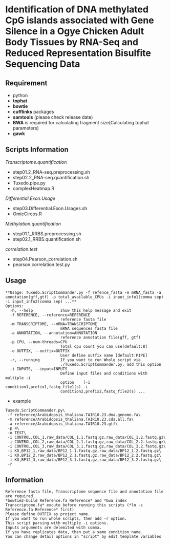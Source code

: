 Identification of DNA methylated CpG islands associated with Gene Silence in a Ogye Chicken Adult Body Tissues by RNA-Seq and Reduced Representation Bisulfite Sequencing Data
=====================

 **Requirement**
--------------
- python
- **tophat**
- **bowtie**
- **cufflinks** packages 
- **samtools** (please check release date)
- **BWA** is required for calculating fragment size(Calculating tophat parameters)
- **gawk**


 **Scripts Information**
--------------

 *Transcriptome.quantification*
- step01.2_RNA-seq.preprocessing.sh
- step02.2_RNA-seq.quantification.sh
- Tuxedo.pipe.py
- complexHeatmap.R

 *Differential.Exon.Usage*
- step03.Differential.Exon.Usages.sh
- OmicCircos.R

 *Methylation.quantification*
- step01.1_RRBS.preprocessing.sh
- step02.1_RRBS.quantification.sh

 *correlation.test*
- step04.Pearson_correlation.sh
- pearson.correlation.test.py

 **Usage**
--------------
```
**Usage: Tuxedo.ScriptCommander.py -f refence_fasta -m mRNA_fasta -a annotation(gff,gtf) -p total_available_CPUs -i input_info1(comma sep) -i input_info2(comma sep) ...**
Options:
  -h, --help            show this help message and exit
  -f REFERENCE, --reference=REFERENCE
                        reference fasta file
  -m TRANSCRIPTOME, --mRNA=TRANSCRIPTOME
                        mRNA sequences fasta file
  -a ANNOTATION, --annotation=ANNOTATION
                        reference annotation file(gff, gtf)
  -p CPU, --num-threads=CPU
                        Total cpu count you can use[default:8]
  -o OUTFIX, --outfix=OUTFIX
                        User define outfix name [default:PIPE]
  -r, --running         If you want to run Whole script via
                        ./Tuxedo.ScriptCommander.py, add this option
  -i INPUTS, --input=INPUTS
                        Define input files and conditions with multiple -i
                        option    [-i condition1,prefix1,fastq_file1(s) -i
                        condition2,prefix2,fastq_file2(s) ...
```
- example
```
Tuxedo.ScriptCommander.py\
 -f reference/Arabidopsis_thaliana.TAIR10.23.dna.genome.fa\
 -m reference/Arabidopsis_thaliana.TAIR10.23.cds.all.fa\
 -a reference/Arabidopsis_thaliana.TAIR10.23.gtf\
 -p 4\
 -o TEST\
 -i CONTROL,COL_1,raw_data/COL_1.1.fastq.gz,raw_data/COL_1.2.fastq.gz\
 -i CONTROL,COL_2,raw_data/COL_2.1.fastq.gz,raw_data/COL_2.2.fastq.gz\
 -i CONTROL,COL_3,raw_data/COL_3.1.fastq.gz,raw_data/COL_3.2.fastq.gz\
 -i KO,BP12_1,raw_data/BP12_1.1.fastq.gz,raw_data/BP12_1.2.fastq.gz\
 -i KO,BP12_2,raw_data/BP12_2.1.fastq.gz,raw_data/BP12_2.2.fastq.gz\
 -i KO,BP12_3,raw_data/BP12_3.1.fastq.gz,raw_data/BP12_3.2.fastq.gz\
 -r
```
Information
--------------
    Reference fasta file, Transcriptome sequence file and annotation file are required.
    *bowtie2-build Reference.fa Reference* and *bwa index Transcriptome.fa* excute before running this scripts (*ln -s Reference.fa Reference* first)
    Please define OUTFIX as project name.
    If you want to run whole scripts, then add -r option.
    This script parsing with multiple -i options.
    Inputs arguments are delemited with comma.
    If you have replicates data, then put a same condition name.
    You can change detail options in "script" by edit template variables
